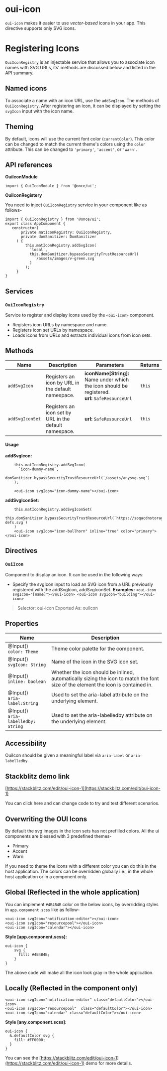 # oui-icon

`oui-icon` makes it easier to use _vector-based_ icons in your app. This directive supports only SVG icons.

# Registering Icons

`OuiIconRegistry` is an injectable service that allows you to associate icon names with SVG URLs, its' methods are discussed below and listed in the API summary.

## Named icons

To associate a name with an icon URL, use the `addSvgIcon`. The methods of `OuiIconRegistry`. After registering an icon, it can be displayed by setting the `svgIcon` input with the icon name.

## Theming

By default, icons will use the current font color (`currentColor`). This color can be changed to match the current theme's colors using the `color` attribute. This can be changed to `'primary'`, `'accent'`, or `'warn'`.

## API references

**OuiIconModule**

`import { OuiIconModule } from '@once/ui';`

**OuiIconRegistery**

You need to inject `OuiIconRegistry` service in your component like as follows-

```
import { OuiIconRegistry } from '@once/ui';
export class AppComponent {
   constructor(
       private matIconRegistry: OuiIconRegistry,
       private domSanitizer: DomSanitizer
     ) {
         this.matIconRegistry.addSvgIcon(
           `local`,
           this.domSanitizer.bypassSecurityTrustResourceUrl(
             `/assets/images/v-green.svg`
           )
         );
     }
}
```

## Services

### `OuiIconRegistry`

Service to register and display icons used by the `<oui-icon>` component.

- Registers icon URLs by namespace and name.
- Registers icon set URLs by namespace.
- Loads icons from URLs and extracts individual icons from icon sets.

## Methods

| Name            | Description                                            | Parameters                                                                                            | Returns |
| --------------- | ------------------------------------------------------ | ----------------------------------------------------------------------------------------------------- | ------- |
| `addSvgIcon`    | Registers an icon by URL in the default namespace.     | **iconName[String]:** Name under which the icon should be registered. <br/>**url:** `SafeResourceUrl` | `this`  |
| `addSvgIconSet` | Registers an icon set by URL in the default namespace. | **url:** `SafeResourceUrl`                                                                            | `this`  |

#### Usage

**addSvgIcon:**

```
    this.matIconRegistry.addSvgIcon(
      `icon-dummy-name`,
      domSanitizer.bypassSecurityTrustResourceUrl(`/assets/anysvg.svg`)
    );

    <oui-icon svgIcon="icon-dummy-name"></oui-icon>
```

**addSvgIconSet:**

```
    this.matIconRegistry.addSvgIconSet(
      this.domSanitizer.bypassSecurityTrustResourceUrl(`https://soqacdnstorage.blob.core.windows.net/cdnapp2/fonts/symbol-defs.svg`)
    )
    <oui-icon svgIcon="icon-bullhorn" inline="true" color="primary"></oui-icon>
```

## Directives

### `OuiIcon`

Component to display an icon. It can be used in the following ways:

- Specify the svgIcon input to load an SVG icon from a URL previously registered with the addSvgIcon, addSvgIconSet.
  **Examples:** `<oui-icon svgIcon="[name]"></oui-icon> <oui-icon svgIcon="building"></oui-icon>`

> Selector: oui-icon
> Exported As: ouiIcon

## Properties

| Name                                    | Description                                                                                                                       |
| --------------------------------------- | --------------------------------------------------------------------------------------------------------------------------------- |
| @Input() <br/>`color: Theme`            | Theme color palette for the component.                                                                                            |
| @Input() <br/>`svgIcon: String`         | Name of the icon in the SVG icon set.                                                                                             |
| @Input() <br/>`inline: boolean`         | Whether the icon should be inlined, automatically sizing the icon to match the font size of the element the icon is contained in. |
| @Input() <br/>`aria-label:String`       | Used to set the aria-label attribute on the underlying element.                                                                   |
| @Input() <br/>`aria-labelledby: String` | Used to set the aria-labelledby attribute on the underlying element.                                                              |

## Accessibility

OuiIcon should be given a meaningful label via `aria-label` or `aria-labelledby`.

## Stackblitz demo link

[https://stackblitz.com/edit/oui-icon-1](https://stackblitz.com/edit/oui-icon-1)

You can click here and can change code to try and test different scenarios.

## Overwriting the OUI Icons

By default the svg images in the icon sets has not prefilled colors. All the ui components are blessed with 3 predefined themes-

- Primary
- Accent
- Warn

If you need to theme the icons with a different color you can do this in the host application. The colors can be overridden globally i.e., in the whole host application or in a component only. 

## Global (Reflected in the whole application)

You can implement `#4B4B4B` color on the below icons, by overridding styles in `app.component.scss` like as follow-

```
<oui-icon svgIcon="notification-editor"></oui-icon>
<oui-icon svgIcon="resourcepool"></oui-icon>
<oui-icon svgIcon="calendar"></oui-icon>
```

**Style [app.component.scss]:**

```
oui-icon {
    svg {
      fill: #4B4B4B;
    }
}
```
The above code will make all the icon look gray in the whole application.

## Locally (Reflected in the component only)

```
<oui-icon svgIcon="notification-editor" class="defaultColor"></oui-icon>
<oui-icon svgIcon="resourcepool"  class="defaultColor"></oui-icon>
<oui-icon svgIcon="calendar" class="defaultColor"></oui-icon>
```
**Style [any.component.scss]:**
```
oui-icon {
  &.defaultColor svg {
    fill: #FF0000;
  }
}
```

You can see the [https://stackblitz.com/edit/oui-icon-1](https://stackblitz.com/edit/oui-icon-1) demo for more details.
